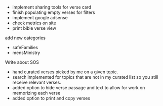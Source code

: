 - implement sharing tools for verse card
- finish populating empty verses for filters
- implement google adsense 
- check metrics on site 
- print bible verse view

add new categories
 - safeFamilies
 - mensMinistry

Write about SOS
 - hand curated verses picked by me on a given topic.
 - search implemented for topics that are not in my curated list so you still receive relevant verses.
 - added option to hide verse passage and text to allow for work on memorizing each verse
 - added option to print and copy verses    